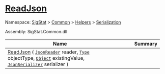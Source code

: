 # [ReadJson](./DistanceFunctionJsonConverter-100664043.md)

Namespace: [SigStat]() > [Common](./../../../README.md) > [Helpers](./../../README.md) > [Serialization](./../README.md)

Assembly: SigStat.Common.dll

| Name | Summary  |
| ------| -----------:|
| [ReadJson](./DistanceFunctionJsonConverter-100664043.md) ( [`JsonReader`](./DistanceFunctionJsonConverter-100664043.md) reader, [`Type`](https://docs.microsoft.com/en-us/dotnet/api/System.Type) objectType, [`Object`](https://docs.microsoft.com/en-us/dotnet/api/System.Object) existingValue, [`JsonSerializer`](./DistanceFunctionJsonConverter-100664043.md) serializer ) | <img width=225/>
